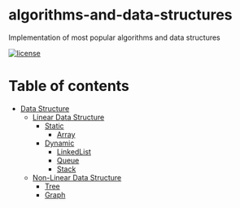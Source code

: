 # algorithms-and-data-structures
Implementation of most popular algorithms and data structures

[![license](https://img.shields.io/github/license/danilolmoura/algorithms-and-data-structures.svg)](/LICENSE)

# Table of contents
  * [Data Structure](#data-structure)
    * [Linear Data Structure](#liner-data-structure)
      * [Static](#static)
        * [Array](#array)
      * [Dynamic](#dynamic)
        * [LinkedList](#linkedlist)
        * [Queue](#queue)
        * [Stack](#stack)
    * [Non-Linear Data Structure](#non-liner-data-structure)
      * [Tree](#tree)
      * [Graph](#graph)


